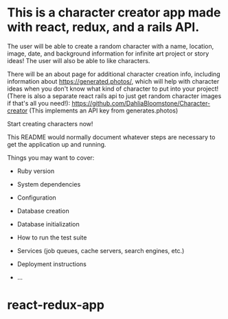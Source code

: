 # This is a character creator app made with react, redux, and a rails API. 
The user will be able to create a random character with a name, location, image, date, and background information for infinite art project or story ideas! The user will also be able to like characters.

There will be an about page for additional character creation info, including information about https://generated.photos/, which will help with character ideas when you don't know what kind of character to put into your project! (There is also a separate react rails api to just get random character images if that's all you need!): https://github.com/DahliaBloomstone/Character-creator
(This implements an API key from generates.photos)

Start creating characters now! 

This README would normally document whatever steps are necessary to get the
application up and running.

Things you may want to cover:

* Ruby version

* System dependencies

* Configuration

* Database creation

* Database initialization

* How to run the test suite

* Services (job queues, cache servers, search engines, etc.)

* Deployment instructions

* ...
# react-redux-app
